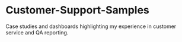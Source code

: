 # Customer-Support-Samples
Case studies and dashboards highlighting my experience in customer service and QA reporting.
